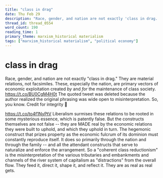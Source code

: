 ```yaml
---
title: "class in drag"
date: Thu Feb 29
description: "Race, gender, and nation are not exactly 'class in drag.' They are material relations, not facsimiles."
thread_id: thread_0554
word_count: 190
reading_time: 1
primary_theme: marxism_historical materialism
tags: ["marxism_historical materialism", "political economy"]
---
```


# class in drag

Race, gender, and nation are not exactly "class in drag." They are material relations, not facsimiles. These, especially the nation, are primary vectors of economic exploitation created *by* and *for* the maintenance of class society. https://t.co/BU0CgM4H0t The quoted tweet was deleted because the author realized the original phrasing was wide open to misinterpretation. So, you know. Credit for integrity 🫡

https://t.co/to4f1NyPtV Liberalism surmises these relations to be rooted in some mysterious essence, which is patently false. But the constructs themselves are not false -- they are MADE real by the economic relations they were built to uphold, and which they uphold in turn. The hegemonic construct that prizes property as the economic fulcrum of its dominion must constantly reproduce itself. It does so primarily through the nation and through the family -- and all the attendant constructs that serve to naturalize and enforce the arrangement. So a "coherent class reductionism" is the misinterpretation of the various tributaries and embankments and channels of the river system of capitalism as "distractions" from the overall flow. They feed it, direct it, shape it, and reflect it. They are as real as real gets.